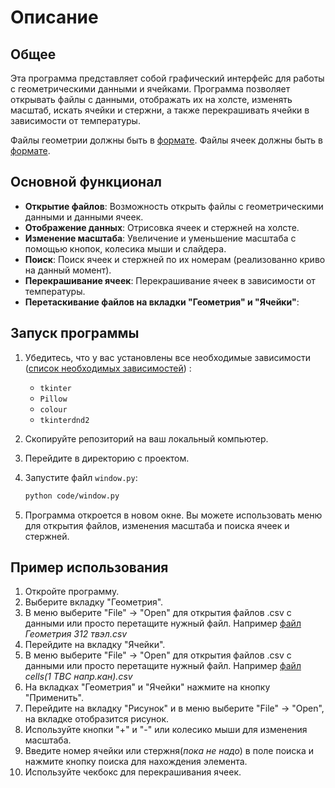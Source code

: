 
# Описание

## Общее

Эта программа представляет собой графический интерфейс для работы с геометрическими данными и ячейками. Программа позволяет открывать файлы с данными, отображать их на холсте, изменять масштаб, искать ячейки и стержни, а также перекрашивать ячейки в зависимости от температуры.

Файлы геометрии должны быть в [формате](Geometry/Геометрия%20312%20твэл.csv).
Файлы ячеек должны быть в [формате](Geometry/cells(1%20ТВС%20напр.кан).csv).

## Основной функционал

- **Открытие файлов**: Возможность открыть файлы с геометрическими данными и данными ячеек.
- **Отображение данных**: Отрисовка ячеек и стержней на холсте.
- **Изменение масштаба**: Увеличение и уменьшение масштаба с помощью кнопок, колесика мыши и слайдера.
- **Поиск**: Поиск ячеек и стержней по их номерам (реализованно криво на данный момент).
- **Перекрашивание ячеек**: Перекрашивание ячеек в зависимости от температуры.
- **Перетаскивание файлов на вкладки "Геометрия" и "Ячейки"**: 

## Запуск программы

1. Убедитесь, что у вас установлены все необходимые зависимости
([список необходимых зависимостей](requirements.txt)) :
    - `tkinter`
    - `Pillow`
    - `colour`
    - `tkinterdnd2`

2. Скопируйте репозиторий на ваш локальный компьютер.

3. Перейдите в директорию с проектом.

4. Запустите файл `window.py`:
    ```sh
    python code/window.py
    ```
5. Программа откроется в новом окне. Вы можете использовать меню для открытия файлов, изменения масштаба и поиска ячеек и стержней.

## Пример использования

1. Откройте программу.
2. Выберите вкладку "Геометрия".
3. В меню выберите "File" -> "Open" для открытия файлов .csv с данными или просто перетащите нужный файл. Например [файл](Geometry/Геометрия%20312%20твэл.csv) *Геометрия 312 твэл.csv*
4. Перейдите на вкладку "Ячейки".
5. В меню выберите "File" -> "Open" для открытия файлов .csv с данными или просто перетащите нужный файл. Например [файл](Geometry/cells(1%20ТВС%20напр.кан).csv) *cells(1 ТВС напр.кан).csv*
6. На вкладках "Геометрия" и "Ячейки" нажмите на кнопку "Применить".
7. Перейдите на вкладку "Рисунок" и в меню выберите "File" -> "Open", на вкладке отобразится рисунок.
8. Используйте кнопки "+" и "-" или колесико мыши для изменения масштаба.
9. Введите номер ячейки или стержня(*пока не надо*) в поле поиска и нажмите кнопку поиска для нахождения элемента.
10. Используйте чекбокс для перекрашивания ячеек.
